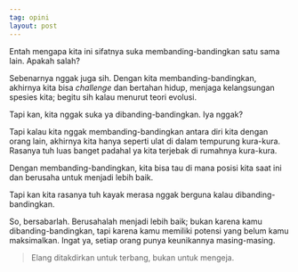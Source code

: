 ```yaml
---
tag: opini
layout: post
---
```


Entah mengapa kita ini sifatnya suka membanding-bandingkan satu sama lain. Apakah salah?

Sebenarnya nggak juga sih. Dengan kita membanding-bandingkan, akhirnya kita bisa _challenge_ dan bertahan hidup, menjaga kelangsungan spesies kita; begitu sih kalau menurut teori evolusi.

Tapi kan, kita nggak suka ya dibanding-bandingkan. Iya nggak?

Tapi kalau kita nggak membanding-bandingkan antara diri kita dengan orang lain, akhirnya kita hanya seperti ulat di dalam tempurung kura-kura. Rasanya tuh luas banget padahal ya kita terjebak di rumahnya kura-kura.

Dengan membanding-bandingkan, kita bisa tau di mana posisi kita saat ini dan berusaha untuk menjadi lebih baik.

Tapi kan kita rasanya tuh kayak merasa nggak berguna kalau dibanding-bandingkan.

So, bersabarlah. Berusahalah menjadi lebih baik; bukan karena kamu dibanding-bandingkan, tapi karena kamu memiliki potensi yang belum kamu maksimalkan. Ingat ya, setiap orang punya keunikannya masing-masing.

> Elang ditakdirkan untuk terbang, bukan untuk mengeja.